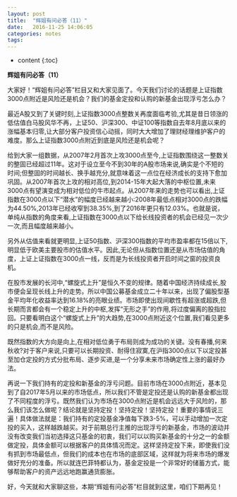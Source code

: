 ```yaml
---
layout: post
title:  "辉姐有问必答（11）"
date:   2016-11-25 14:06:05
categories: notes
tags:
---
```


* content
{:toc}

**辉姐有问必答（11）**

大家好！“辉姐有问必答”栏目又和大家见面了。今天我们讨论的话题是上证指数3000点附近是风险还是机会？我们的基金定投和认购的新基金出现浮亏怎么办？




最近A股又到了关键时刻,上证指数3000点整数关再度面临考验,尤其是昔日领涨的低估值白马股风华不再，上证50、沪深300、中证100等指数自去年8月底以来的涨幅基本归零,让大部分客户投资信心动摇，同时大大增加了理财经理维护客户的难度。那么上证指数3000点附近到底是风险还是机会呢？

给到大家一组数据，从2007年2月首次上攻3000点至今,上证指数围绕这一整数关的整固已经超过11年。这对于设立至今不到30年的A股市场来说,确实是个不短的时间;但整固的时间越长、换手越充分,就意味着这一点位在经济成长的支持下愈加巩固。从2007年首次上攻的相对高位,到2014-15年大起大落的中枢位置,未来3000点有望演变成为相对低位的牛市起点。从2007年来的走势也可以看出,上证指数在3000点以下“潜水”的幅度已经越来越小:2008年最低点相对3000点的跌幅为44.50%,2013年已经收窄到38.35%,到了2016年更只有12.03%。也就是说，单纯从指数的角度来看,上证指数在3000点以下给长线投资者的机会已经见一次少一次,而且幅度越来越小。

另外从估值来看就更明显,上证50指数、沪深300指数的平均市盈率都在15倍以下,明显低于欧美主要股市的估值水平。因此,无论但从指数位置还是从市场估值的角度，上证上证指数在3000点一线，反而是为长线投资者开启时间之窗的投资良机。

在股市发展的长河中,“螺旋式上升”是恒久不变的规律。随着中国经济持续成长,股市便会呈现长线上升的走势。所以中国公募基金成立二十年以来，出现了偏股型基金平均年化收益率达到16.18%的亮眼业绩。市场即使出现间歇性有超涨或超跌,但长期而言都会有一个稳定上升的中枢,发挥“无形之手”的作用,将过度偏离的股指拉回。只要看明白这个“螺旋式上升”的大趋势,在3000点附近这个位置,我们看见更多的只是机会,而不是风险。

既然指数的大方向是向上,在相对低位勇于布局则成为成功的关键。没有春播,何来秋收?对于客户来说,只要可以长期投资、耐得住寂寞,在沪指3000点以下以定投甚至加仓定投的方式分批布局、逐步买进,是一个分享未来市场确定性上涨的最好办法。

再说一下我们持有的定投和新基金的浮亏问题。目前市场在3000点附近，基本见到了自2017年5月以来的市场低点，所以我们不管是定投还是认购的新基金都出现了不同程度的浮亏。既然我们认为市场在3000点附近是机会远远大于风险的，那么我们该怎么做呢？结论就是坚持定投！坚持定投！坚持定投！重要的事情说三遍！具体做法就是：我们持有的定投基金净值每下跌3-5%，可以手动增加一次定投的买入，这样越跌越买。对于前期总行主推的出现浮亏的新基金，市场的波动并没有改变我们当初选择这只基金的初衷，我们可以以购买新基金的十分之一的金额做定投，具体金额可以根据客户的具体情况而定。这样坚持定投下来，即使我们没有抓到市场最低点，但我们的成本也在市场的底部区域，这样就为将来市场的爆发做好充分的准备。所以就连巴菲特都认为，基金定投是一个非常好的储蓄方式，能够帮助客户的资产远远地跑赢通货膨胀。

好，今天就和大家聊这些，本期“辉姐有问必答”栏目就到这里，咱们下期再见！
